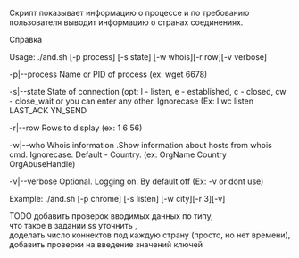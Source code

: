 Скрипт показывает информацию о процессе и по требованию пользователя выводит информацию о странах соединениях.

Справка 

Usage: ./and.sh [-p process] [-s state] [-w whois][-r row][-v verbose]

  -p|--process   Name or PID of process (ex:  wget 6678)
  
  -s|--state     State of connection (opt: l - listen, e - established, с - closed, cw - close_wait or you can enter any other. Ignorecase (Ex:  l  wc  listen LAST_ACK YN_SEND
  
  -r|--row     Rows to display (ex: 1 6 56)
  
  -w|--who    Whois information .Show information about hosts from whois cmd. Ignorecase. Default - Country. (ex: OrgName Country OrgAbuseHandle)
  
  -v|--verbose     Optional. Logging on. By default off  (Ex: -v or dont use)
  
Example: ./and.sh [-p chrome] [-s listen] [-w city][-r 3][-v]



TODO
добавить проверок вводимых данных по типу,   
что такое в задании ss уточнить ,   
доделать число коннектов под каждую страну (просто, но нет времени),   
добавить проверки на введение значений ключей

